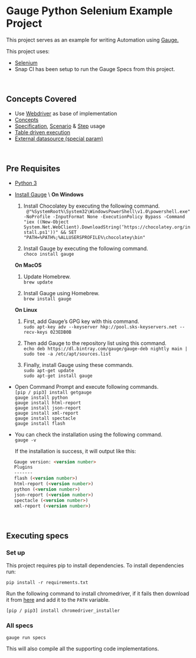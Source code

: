 # Gauge Python Selenium Example Project

This project serves as an example for writing Automation using [Gauge.](https://docs.gauge.org/latest/installation.html)

This project uses: 
- [Selenium](http://selenium-python.readthedocs.org/)
- Snap CI has been setup to run the Gauge Specs from this project.
<br />

## Concepts Covered

- Use [Webdriver](http://docs.seleniumhq.org/projects/webdriver/) as base of implementation
- [Concepts](http://getgauge.io/documentation/user/current/specifications/concepts.html)
- [Specification](http://getgauge.io/documentation/user/current/gauge_terminologies/specifications.html), [Scenario](http://getgauge.io/documentation/user/current/specifications/scenarios.html) & [Step](http://getgauge.io/documentation/user/current/specifications/steps.html) usage
- [Table driven execution](http://getgauge.io/documentation/user/current/execution/table_driven_execution.html)
- [External datasource (special param)](http://getgauge.io/documentation/user/current/specifications/parameters.html#special-parameters)
<br />

## Pre Requisites

- [Python 3](https://www.python.org/ftp/python/3.7.0/python-3.7.0.exe)
- [Install Gauge](https://docs.gauge.org/latest/installation.html) \\
    **On Windows**
    1. Install Chocolatey by executing the following command. \
    ` @"%SystemRoot%\System32\WindowsPowerShell\v1.0\powershell.exe" -NoProfile -InputFormat None -ExecutionPolicy Bypass -Command "iex ((New-Object System.Net.WebClient).DownloadString(‘https://chocolatey.org/install.ps1'))" && SET "PATH=%PATH%;%ALLUSERSPROFILE%\chocolatey\bin"`

    2. Install Gauge by executing the following command. \
    `choco install gauge`

    **On MacOS**
    1. Update Homebrew. \
    `brew update`

    2. Install Gauge using Homebrew. \
    `brew install gauge`

    **On Linux**
    1. First, add Gauge’s GPG key with this command. \
    `sudo apt-key adv --keyserver hkp://pool.sks-keyservers.net --recv-keys 023EDB0B`

    2. Then add Gauge to the repository list using this command. \
    `echo deb https://dl.bintray.com/gauge/gauge-deb nightly main | sudo tee -a /etc/apt/sources.list`

    3. Finally, install Gauge using these commands. \
    `sudo apt-get update` \
    `sudo apt-get install gauge`

- Open Command Prompt and execute following commands. \
  `[pip / pip3] install getgauge` \
  `gauge install python` \
  `gauge install html-report` \
  `gauge install json-report` \
  `gauge install xml-report` \
  `gauge install spectacle` \
  `gauge install flash`

- You can check the installation using the following command. \
  `gauge -v`

   If the installation is success, it will output like this:

```markdown
   Gauge version: <version number>
   Plugins
   -------
   flash (<version number>)
   html-report (<version number>)
   python (<version number>)
   json-report (<version number>)
   spectacle (<version number>)
   xml-report (<version number>)
```
<br />

## Executing specs

### Set up
This project requires pip to install dependencies. To install dependencies run:  
````
pip install -r requirements.txt
````

Run the following command to install chromedriver, if it fails then download it from [here](http://chromedriver.storage.googleapis.com/index.html) and add it to the `PATH` variable.

```
[pip / pip3] install chromedriver_installer
```

### All specs
````
gauge run specs
````
This will also compile all the supporting code implementations.
